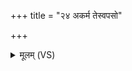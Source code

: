 +++
title = "२४ अकर्म तेस्वपसो"

+++
<details><summary>मूलम् (VS)</summary>

अक॑र्म ते॒स्वप॑सो अभूम ऋ॒तम॑वस्रन्नु॒षसो॑ विभा॒तीः।  
विश्वं॒ तद्भ॒द्रं यदव॑न्ति दे॒वाबृ॒हद्व॑देम वि॒दथे॑ सु॒वीराः॑ ॥
</details>